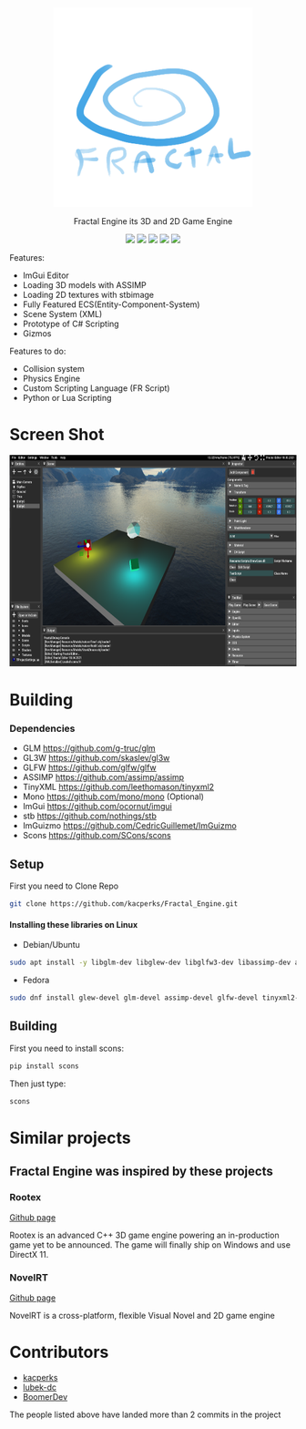 <p align="center">
  <img src="bin/Resource/Icons/Logo.png" width="350" height="350">
</p>

<p align="center">
Fractal Engine its 3D and 2D Game Engine
</p>

<p align="center">
<img src="https://img.shields.io/github/last-commit/kacperks/Fractal_Engine?label=Last%20Commit"/>
<img src="https://img.shields.io/github/license/kacperks/Fractal_Engine?label=License" />
<img src="https://img.shields.io/github/downloads/kacperks/Fractal_Engine/total?label=Downloads" />
<img src="https://img.shields.io/github/languages/code-size/kacperks/Fractal_Engine?label=Code%20Size" />
<img src="https://img.shields.io/github/stars/kacperks/Fractal_Engine?label=Stars&logo=github" />

Features:
* ImGui Editor
* Loading 3D models with ASSIMP
* Loading 2D textures with stbimage
* Fully Featured ECS(Entity-Component-System)
* Scene System (XML)
* Prototype of C# Scripting
* Gizmos

Features to do:

* Collision system
* Physics Engine
* Custom Scripting Language (FR Script)
* Python or Lua Scripting
  
# Screen Shot

<p align="left">
  <img src="ScreenShot.png" width="683" height="371">
</p>

# Building

### Dependencies

* GLM https://github.com/g-truc/glm
* GL3W https://github.com/skaslev/gl3w
* GLFW https://github.com/glfw/glfw
* ASSIMP https://github.com/assimp/assimp
* TinyXML https://github.com/leethomason/tinyxml2
* Mono https://github.com/mono/mono (Optional)
* ImGui https://github.com/ocornut/imgui
* stb https://github.com/nothings/stb
* ImGuizmo https://github.com/CedricGuillemet/ImGuizmo
* Scons https://github.com/SCons/scons

## Setup

First you need to Clone Repo

```sh
git clone https://github.com/kacperks/Fractal_Engine.git
```

#### Installing these libraries on Linux

* Debian/Ubuntu
```sh
sudo apt install -y libglm-dev libglew-dev libglfw3-dev libassimp-dev assimp-utils libxmu-dev libxi-dev libtinyxml-dev
```
* Fedora
```sh
sudo dnf install glew-devel glm-devel assimp-devel glfw-devel tinyxml2-devel
```

## Building

First you need to install scons:

```sh
pip install scons
```

Then just type:

```sh
scons
```

# Similar projects

## Fractal Engine was inspired by these projects

### Rootex
<a href = "https://github.com/sdslabs/Rootex"> Github page </a>

Rootex is an advanced C++ 3D game engine powering an in-production game yet to be announced. The game will finally ship on Windows and use DirectX 11.

### NovelRT

<a href = "https://github.com/novelrt/NovelRT"> Github page </a>

NovelRT is a cross-platform, flexible Visual Novel and 2D game engine

# Contributors    

* <a href = "https://github.com/kacperks"> kacperks </a>
* <a href = "https://github.com/lubek-dc"> lubek-dc </a>
* <a href = "https://github.com/BoomerDev"> BoomerDev </a>

The people listed above have landed more than 2 commits in the project
